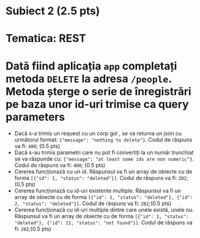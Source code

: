 # Subiect 2 (2.5 pts)
# Tematica: REST

# Dată fiind aplicația `app` completați metoda `DELETE` la adresa `/people`. Metoda șterge o serie de înregistrări pe baza unor id-uri trimise ca query parameters

- Dacă s-a trimis un request cu un corp gol , se va returna un json cu următorul format: `{"message": "nothing to delete"}`. Codul de răspuns va fi: `400`; (0.5 pts)
- Dacă s-au trimis parametri care nu pot fi convertiți la un număr trunchiat se va răspunde cu: `{"message": "at least some ids are non numeric"}`. Codul de răspuns va fi: `400`; (0.5 pts)
- Cererea funcționază cu un id. Răspunsul va fi un array de obiecte cu de forma `[{"id": 1, "status": "deleted"}]`. Codul de răspuns va fi: `202`; (0.5 pts)
- Cererea funcționază cu id-uri existente multiple. Răspunsul va fi un array de obiecte cu de forma `[{"id": 1, "status": "deleted"}, {"id": 2, "status": "deleted"}]`. Codul de răspuns va fi: `202`;(0.5 pts)
- Cererea funcționază cu id-uri  multiple dintre care unele există, unele nu. Răspunsul va fi un array de obiecte cu de forma `[{"id": 1, "status": "deleted"}, {"id": 11, "status": "not found"}]`. Codul de răspuns va fi: `202`;(0.5 pts)
